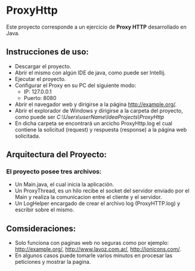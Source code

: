 # ProxyHttp
Este proyecto corresponde a un ejercicio de **Proxy HTTP** desarrollado en Java.

## Instrucciones de uso:
 - Descargar el proyecto.
 - Abrir el mismo con algún IDE de java, como puede ser Intellij.
 - Ejecutar el proyecto.
 - Configurar el Proxy en su PC del siguiente modo:
 	- IP: 127.0.0.1
	- Puerto: 8080
- Abrir el navegador web y dirigirse a la página http://example.org/.
- Abrir el explorador de Windows y dirigirse a la carpeta del proyecto, como puede ser *C:\Users\userName\IdeaProjects\ProxyHttp*
- En dicha carpeta se encontrará un arcicho ProxyHttp.log el cual contiene la solicitud (request) y respuesta (response) a la página web solicitada.

## Arquitectura del Proyecto:

### El proyecto posee tres archivos:
 - Un Main.java, el cual inicia la aplicación.
 - Un ProxyThread, es un hilo recibe el socket del servidor enviado por el Main y realiza la comunicacion entre el cliente y el servidor.
 - Un LogHelper encargado de crear el archivo log (ProxyHTTP.log) y escribir sobre el mismo.
	
## Comsideraciones:
 - Solo funciona con paginas web no seguras como por ejemplo: http://example.org/, http://www.lavoz.com.ar/, http://ionicons.com/.
 - En algunos casos puede tomarle varios minutos en procesar las peticiones y mostrar la pagina.
	
